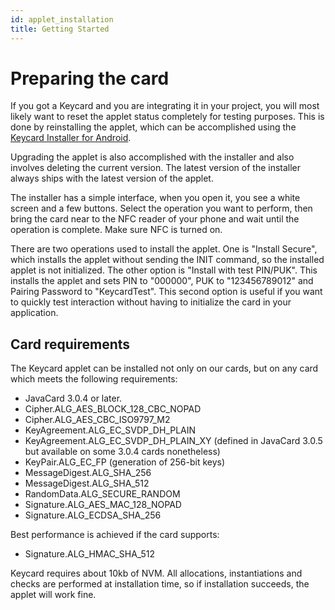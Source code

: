 ```yaml
---
id: applet_installation
title: Getting Started
---
```


# Preparing the card

If you got a Keycard and you are integrating it in your project, you will most likely want to reset the applet status completely for testing purposes. This is done by reinstalling the applet, which can be accomplished using the [Keycard Installer for Android](https://github.com/status-im/keycard-installer-android/releases).

Upgrading the applet is also accomplished with the installer and also involves deleting the current version. The latest version of the installer always ships with the latest version of the applet.

The installer has a simple interface, when you open it, you see a white screen and a few buttons. Select the operation you want to perform, then bring the card near to the NFC reader of your phone and wait until the operation is complete. Make sure NFC is turned on.

There are two operations used to install the applet. One is "Install Secure", which installs the applet without sending the INIT command, so the installed applet is not initialized. The other option is "Install with test PIN/PUK". This installs the applet and sets PIN to "000000", PUK to "123456789012" and Pairing Password to "KeycardTest". This second option is useful if you want to quickly test interaction without having to initialize the card in your application.

## Card requirements

The Keycard applet can be installed not only on our cards, but on any card which meets the following requirements:

* JavaCard 3.0.4 or later.
* Cipher.ALG_AES_BLOCK_128_CBC_NOPAD
* Cipher.ALG_AES_CBC_ISO9797_M2
* KeyAgreement.ALG_EC_SVDP_DH_PLAIN
* KeyAgreement.ALG_EC_SVDP_DH_PLAIN_XY (defined in JavaCard 3.0.5 but available on some 3.0.4 cards nonetheless)
* KeyPair.ALG_EC_FP (generation of 256-bit keys)
* MessageDigest.ALG_SHA_256
* MessageDigest.ALG_SHA_512
* RandomData.ALG_SECURE_RANDOM
* Signature.ALG_AES_MAC_128_NOPAD
* Signature.ALG_ECDSA_SHA_256

Best performance is achieved if the card supports:

* Signature.ALG_HMAC_SHA_512

Keycard requires about 10kb of NVM. All allocations, instantiations and checks are performed at installation time, so if installation succeeds, the applet will work fine.

